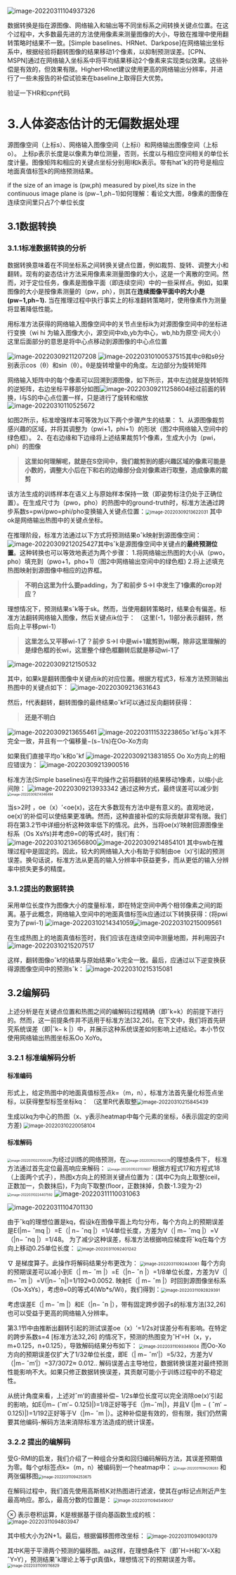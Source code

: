 ![image-20220311104937326](E:\MarkDown\picture\image-20220311104937326.png)

数据转换是指在源图像、网络输入和输出等不同坐标系之间转换关键点位置。在这个过程中，大多数最先进的方法使用像素来测量图像的大小，导致在推理中使用翻转策略时结果不一致。[Simple baselines、HRNet、Darkpose]在网络输出坐标系中，根据经验将翻转图像的结果移动1个像素，以抑制预测误差。[CPN、MSPN]通过在网络输入坐标系中将平均结果移动2个像素来实现类似效果。这些补偿是有效的，但效果有限。HigherHRnet建议使用更高的网络输出分辨率，并进行了一些未报告的补偿试验来在baseline上取得巨大优势。

验证一下HR和cpn代码

# 3.人体姿态估计的无偏数据处理 

源图像空间（上标s）、网络输入图像空间（上标i）和网络输出图像空间（上标o）。 
上标p表示长度是以像素为单位测量，否则，长度以与相应空间相关的单位长度计量。图像矩阵和相应的关键点坐标分别用I和k表示。带有hatˆk的符号是相应地面真值标签k的网络预测结果。

if the size of an image is (pw,ph) measured by pixel,its size in the continuous image plane is (pw−1,ph−1)如何理解：看论文大图，8像素的图像在连续空间里只占7个单位长度

## 3.1数据转换

### 3.1.1标准数据转换的分析

数据转换意味着在不同坐标系之间转换关键点位置，例如裁剪、旋转、调整大小和翻转。现有的姿态估计方法采用像素来测量图像的大小，这是一个离散的空间。然而，对于定位任务，像素是图像平面（即连续空间）中的一些采样点。例如，如果图像的大小是按像素测量的（pw，ph），则其在**连续图像平面中的大小是(pw−1,ph−1).** 当在推理过程中执行事实上的标准翻转策略时，使用像素作为测量将显著降低性能。

用标准方法获得的网络输入图像空间中的关节点坐标ik为对源图像空间中的坐标进行变换（wi  hi 为输入图像大小，源空间中xb,yb为中心，wb,hb为原空·间大小）这里后面部分的意思是将中心点移动到源图像的中心点位置

![image-20220309211207208](E:\MarkDown\picture\image-20220309211207208.png)
![image-20220310100537515](E:\MarkDown\picture\image-20220310100537515.png)其中cθ和sθ分别表示cos（θ）和sin（θ）。θ是旋转增量中的角度。左边部分为旋转矩阵

网络输入矩阵中的每个像素可以回溯到源图像，如下所示，其中左边就是旋转矩阵的逆矩阵，右边坐标平移部分如图![image-20220309211258604](E:\MarkDown\picture\image-20220309211258604.png)经过前面的转换，I与S的中心点位置一样，只是进行了旋转和缩放![image-20220310110525672](E:\MarkDown\picture\image-20220310110525672.png)

如图2所示，标准增强样本可等效为以下两个步骤产生的结果： 
1、从源图像裁剪感兴趣的区域，并将其调整为（pwi+1，phi+1）的形状（图2中网络输入空间中的绿色框）。 
2、在右边缘和下边缘将上述结果裁剪1个像素，生成大小为（pwi，phi）的图像

> **这里如何理解呢，就是在S空间中，我们裁剪到的感兴趣区域的像素可能是小数的，调整大小后在下和右的边缘部分会对像素进行取整，造成像素的裁剪**

该方法生成的训练样本在语义上与原始样本保持一致（即姿势标注仍处于正确位置）。在生成尺寸为（pwo，pho）的热图中的ground-truth时，标准方法通过跨步系数s=pwi/pwo=phi/pho变换输入关键点位置：<img src="E:\MarkDown\picture\image-20220309213622031.png" alt="image-20220309213622031" style="zoom: 70%;" />
其中ok是网络输出热图中的关键点坐标。

在推理阶段，标准方法通过以下方式将预测结果oˆk映射到源图像空间：![image-20220309212025427](E:\MarkDown\picture\image-20220309212025427.png)其中sˆk是源图像空间中关键点的**最终预测位置**。这种转换也可以等效地表述为两个步骤：
1.将网络输出热图的大小从（pwo，pho）填充到（pwo+1，pho+1)（图2中网络输出空间中的绿色框)
2.将上述填充热图映射到源图像中相应的边界框。 

> **不明白这里为什么要padding，为了和前步 S->I 中发生了1像素的crop对应？**

理想情况下，预测结果sˆk等于sk。然而，当使用翻转策略时，结果会有偏差。标准方法翻转网络输入图像，然后关键点ik位于： （这里(-1，1)部分表示翻转，然后向上平移pwi-1） 

> **这里怎么又平移wi-1了？前步 S->I 中是wi+1裁剪到wi啊，除非这里理解的是绿色框的长wi，这里整个绿色框翻转后就是移动wi-1了**

![image-20220309212150532](E:\MarkDown\picture\image-20220309212150532.png)

其中，如果k是翻转图像中关键点ik的对应位置。根据方程式3，标准方法预测输出热图中的关键点如下： ![image-20220309213631643](E:\MarkDown\picture\image-20220309213631643.png)

然后，f代表翻转，翻转图像的最终结果oˆkf可以通过反向翻转获得：

> **还是不明白**

![image-20220309213655461](E:\MarkDown\picture\image-20220309213655461.png)
![image-20220311153223865](E:\MarkDown\picture\image-20220311153223865.png)oˆkf与oˆk并不完全一致，并且有一个偏移量−(s−1/s)在Oo-Xo方向

如果我们直接平均oˆk和oˆkf ![image-20220309213831855](E:\MarkDown\picture\image-20220309213831855.png)
Oo Xo方向上的相应错误为：
![image-20220309213900516](E:\MarkDown\picture\image-20220309213900516.png)

标准方法(Simple baselines)在平均操作之前将翻转的结果移动1像素，以缩小此间隙： 
![image-20220309213933342](E:\MarkDown\picture\image-20220309213933342.png)
通过这种方式，最终误差可以减少到<img src="E:\MarkDown\picture\image-20220309214346494.png" alt="image-20220309214346494" style="zoom:50%;" />

当s>2时 ，oe（x）′<oe(x)，这在大多数现有方法中是有意义的。直观地说，oe(x)′的补偿可以使结果更准确。然而，这种直接补偿的实际贡献非常有限。我们将在第3.2节中详细分析这种效率低下的情况。此外，当将oe(x)′映射回源图像坐标系（Os XsYs)并考虑θ=0的等式4时，我们有： ![image-20220310213656800](E:\MarkDown\picture\image-20220310213656800.png)![image-20220309214854101](E:\MarkDown\picture\image-20220309214854101.png)
其中swb在推理过程中是固定的。因此，较大的网络输入大小有助于抑制由oe（x)′引起的预测误差。换句话说，标准方法从更高的输入分辨率中获益更多，而从更低的输入分辨率中损失更多的精度。 

### 3.1.2提出的数据转换 

采用单位长度作为图像大小的度量标准，即在特定空间中两个相邻像素之间的距离。基于此概念，网络输入空间中的地面真值标签ik应通过以下转换获得：(将pwi变为了pwi-1)
![image-20220310214341059](E:\MarkDown\picture\image-20220310214341059.png)![image-20220310215009561](E:\MarkDown\picture\image-20220310215009561.png)

在生成热图上的地面真值标签时，我们应该在连续空间中测量地图，并利用因子t 
![image-20220310215207517](E:\MarkDown\picture\image-20220310215207517.png)

这样，翻转图像oˆkf的结果与原始结果oˆk完全一致。最后，应通过以下逆变换获得源图像空间中的预测sˆk： 
![image-20220310215315081](E:\MarkDown\picture\image-20220310215315081.png)

## 3.2编解码

上述分析是在关键点位置和热图之间的编解码过程精确（即ˆk=k）的前提下进行的。然而，这一前提条件并不适用于标准方法[32,26]。在下文中，我们将首先研究系统误差（即|ˆk− k |）中，并展示这种系统误差如何影响上述结论。本小节仅使用网络输出热图坐标系Oo XoYo。 

### 3.2.1 标准编解码分析

#### 标准编码

形式上，给定热图中的地面真值标签点k=（m，n），标准方法首先量化标签点坐标，以获得整型标签坐标kq： （这里R代表取整<img src="E:\MarkDown\picture\image-20220310215845439.png" alt="image-20220310215845439" style="zoom:80%;" />

生成以kq为中心的热图（x、y表示heatmap中每个元素的坐标，δ表示固定的空间方差)
<img src="E:\MarkDown\picture\image-20220310220058104.png" alt="image-20220310220058104" style="zoom:80%;" />

#### 标准解码

<img src="E:\MarkDown\picture\image-20220310221000295.png" alt="image-20220310221000295" style="zoom:50%;" />为经过训练的网络预测，在<img src="E:\MarkDown\picture\image-20220310221042278.png" alt="image-20220310221042278" style="zoom:50%;" />的理想条件下，   标准方法通过首先定位最高响应来解码： <img src="E:\MarkDown\picture\image-20220310221131607.png" alt="image-20220310221131607" style="zoom:50%;" />
根据方程式17和方程式18（上面两个式子），热图x方向上的预测关键点位置为：(其中C为向上取整(ceil，正数加一，负数抹后)，F为向下取整(floor，正数抹掉，负数-1.3变为-2)
<img src="E:\MarkDown\picture\image-20220310224407592.png" alt="image-20220310224407592" style="zoom:50%;" />
![image-20220311110031063](E:\MarkDown\picture\image-20220311110031063.png)

![image-20220311104701130](E:\MarkDown\picture\image-20220311104701130.png)

由于ˆkq的理想位置是kq，假设k在图像平面上均匀分布，每个方向上的预期误差是E(|m− ˆmq |）=E（| n− ˆnq |）=1/4单位长度，方差为V（| m− ˆmq |）=V（|n− ˆnq |）=1/48。 为了减少这种误差，标准方法根据响应梯度将ˆkq在每个方向上移动0.25单位长度： <img src="E:\MarkDown\picture\image-20220311092401242.png" alt="image-20220311092401242" style="zoom: 67%;" />

∇ 是梯度算子。此操作将解码结果分布更改为：
<img src="E:\MarkDown\picture\image-20220311092443061.png" alt="image-20220311092443061" style="zoom:67%;" />
每个方向的预期误差可以减小到E（| m− ˆm |）=E（|n− ˆn |）=1/8单位长度，方差为V（| m− ˆm |）=V(|n− ˆn|)=1/192≈0.0052. 
映射E（| m− ˆm |）时回到源图像坐标系（Os-XsYs），考虑θ=0的等式4(Wb*s/Wi)，我们得到：<img src="E:\MarkDown\picture\image-20220311092829391.png" alt="image-20220311092829391" style="zoom:67%;" />

考虑误差E（| m− ˆm |）和E（|n− ˆn |），带有固定跨步因子s的标准方法[32,26]也可以受益于更高的网络输入分辨率。

第3.1节中由推断出翻转引起的测试误差oe（x）′=1/2s对误差分布有影响。在特定的跨步系数s=4 [标准方法32,26] 的情况下，预测的热图变为ˆH′=H（x，y，m+0.125，n+0.125），导致解码结果分布如下： <img src="E:\MarkDown\picture\image-20220311093349004.png" alt="image-20220311093349004" style="zoom:67%;" />
而Oo-Xo方向的预期误差仅扩大了1/32单位长度，即E（| m− ˆm′|）=5/32，方差为V（|m− ˆm′|）=37/3072≈ 0.012.. 解码误差占主导地位，数据转换误差对最终预测性能影响不大。如果只修正数据转换误差，其贡献可能小于训练过程中的不稳定性。 

从统计角度来看，上述对ˆm’的直接补偿− 1/2s单位长度可以完全消除oe(x)′引起的影响，如E(|m− (ˆm′− 0.125)|)=1/8正好等于E（|m−ˆm|)，并且V (|m − ( ˆm′ − 0.125)|)=1/192正好等于V（|m− ˆm |）。这种补偿是有效的，但有限，我们仍然需要其他编码-解码方法来消除标准方法造成的统计误差。 

### 3.2.2 提出的编解码

受G-RMI的启发，我们介绍了一种组合分类和回归编码解码方法，其误差预期值为零。每个gt标签点k=（m，n）被编码到一个heatmap中： <img src="E:\MarkDown\picture\image-20220311094209283.png" alt="image-20220311094209283" style="zoom:50%;" />
和两张偏移图<img src="E:\MarkDown\picture\image-20220311094253675.png" alt="image-20220311094253675" style="zoom:60%;" />

在解码过程中，我们首先使用高斯核K对热图进行滤波，使其在gt标记点附近产生最高响应。那么，最高分数的位置是： <img src="E:\MarkDown\picture\image-20220311094549007.png" alt="image-20220311094549007" style="zoom:67%;" />

⊗ 表示卷积运算，K是根据基于径向基函数生成的核：
<img src="E:\MarkDown\picture\image-20220311094803947.png" alt="image-20220311094803947" style="zoom:80%;" />

其中核大小为2N+1。最后，根据偏移图修改坐标： 
<img src="E:\MarkDown\picture\image-20220311094901379.png" alt="image-20220311094901379" style="zoom:80%;" />

其中K用于平滑两个预测的偏移图。aa这样，在理想条件下（即ˆH=H和ˆX=X和ˆY=Y），预测结果ˆk理论上等于gt真值k，理想情况下的预期误差为零。<img src="E:\MarkDown\picture\image-20220311095116829.png" alt="image-20220311095116829" style="zoom:60%;" />
